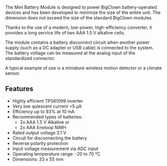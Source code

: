 The Mini Battery Module is designed to power BigClown battery-operated devices and has been developed to minimize the size of the entire unit. The dimension does not exceed the size of the standard BigClown modules.

Thanks to the use of a modern, low-power, high-efficiency converter, it provides a long service life of two AAA 1.5 V alkaline cells.

The module contains a battery disconnect circuit when another power supply (such as a DC adapter or USB cable) is connected to the system. The battery voltage can be measured at the analog input of the standardized connector.

A typical example of use is a miniature wireless motion detector or a climate sensor.

## Features

* Highly efficient TPS61099 inverter
* Very low quiescent current <5 μA
* Efficiency up to 93% at 10 mA
* Recommended types of batteries:
    * 2x AAA 1.5 V Alkaline or
    * 2x AAA Eneloop NiMH
* Rated output voltage 3.1 V
* Circuit for disconnecting the battery
* Reverse polarity protection
* Input voltage measurement via ADC input
* Operating temperature range: -20 to 70 °C
* Dimensions: 33 x 55 mm
